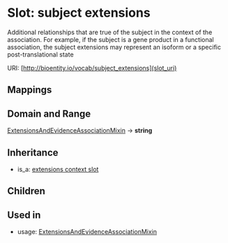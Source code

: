 # Slot: subject extensions


Additional relationships that are true of the subject in the context of the association. For example, if the subject is a gene product in a functional association, the subject extensions may represent  an isoform or a specific post-translational state

URI: [http://bioentity.io/vocab/subject_extensions](slot_uri)
## Mappings

## Domain and Range

[ExtensionsAndEvidenceAssociationMixin](ExtensionsAndEvidenceAssociationMixin.md) -> **string**
## Inheritance

 *  is_a: [extensions context slot](extensions_context_slot.md)
## Children

## Used in

 *  usage: [ExtensionsAndEvidenceAssociationMixin](ExtensionsAndEvidenceAssociationMixin.md)
